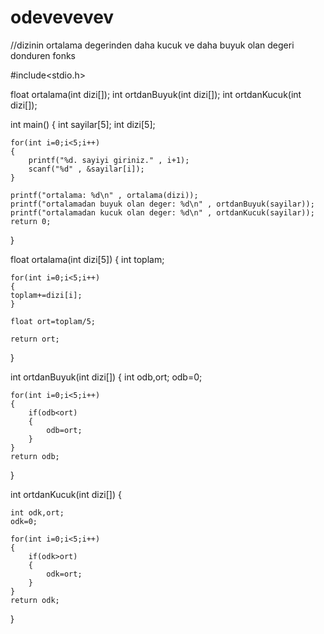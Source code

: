 # odevevevev

//dizinin ortalama degerinden daha kucuk ve daha buyuk olan degeri donduren fonks

#include<stdio.h>

float ortalama(int dizi[]);
int ortdanBuyuk(int dizi[]);
int ortdanKucuk(int dizi[]);

int main()
{
	int sayilar[5];
	int dizi[5];
	
	for(int i=0;i<5;i++)
	{
		printf("%d. sayiyi giriniz." , i+1);
		scanf("%d" , &sayilar[i]);
	}
	
	printf("ortalama: %d\n" , ortalama(dizi));
	printf("ortalamadan buyuk olan deger: %d\n" , ortdanBuyuk(sayilar));
	printf("ortalamadan kucuk olan deger: %d\n" , ortdanKucuk(sayilar));
	return 0;
}

float ortalama(int dizi[5])
{
	int toplam;
	
	for(int i=0;i<5;i++)
	{
	toplam+=dizi[i];	
	}
	
	float ort=toplam/5;
	
	return ort;
}

int ortdanBuyuk(int dizi[])
{
	int odb,ort;
	odb=0;
	
	for(int i=0;i<5;i++)
	{
		if(odb<ort)
		{
			odb=ort;
		}
	}
	return odb;	
}

int ortdanKucuk(int dizi[])
{
	
	int odk,ort;
	odk=0;
	
	for(int i=0;i<5;i++)
	{
		if(odk>ort)
		{
			odk=ort;
		}
	}
	return odk;
}
